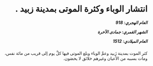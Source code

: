 <h1 dir="rtl">انتشار الوباء وكثرة الموتى بمدينة زبيد .</h1>

<h5 dir="rtl">العام الهجري:  918

الشهر القمري: جمادى الآخرة

العام الميلادي: 1512</h5>

<p dir="rtl">كثر الموت بمدينة زَبيد وعمَّ الوباء وبلغ الموتى فيها كلَّ يوم إلى قريب من مائة نفس، ومات بسببه من الأعيان وغيرهم خلائق لا يحصَون.</p></br>
